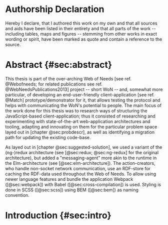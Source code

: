 # Authorship Declaration

Hereby I declare, that I authored this work on my own and that all sources and aids have been listed in their entirety and that all parts of the work -- including tables, maps and figures -- stemming from other works in exact wording or spirit, have been marked as quote and contain a reference to the source.

<!--
TODO Vienna,

Ort, Datum, Unterschrift
-->

# Abstract {#sec:abstract}

<!--

take important point from other section

intro sentence from 02_..

check tuwien outline?

* Kontext der Arbeit / Aufgabenstellung
* Fragestellung der Diplomarbeit
* Wissenschaftliche  Methode(n)  /  Verfahrensweise(n),  mit  deren  Hilfe  die  Ergebnisse  erzielt  
* wurden
* Zentrale Ergebnisse der Arbeit

-->

This thesis is part of the over-arching Web of Needs [see ref. @Webofneeds; for related publications see ref. @WebNeedsPublications2013] project -- short WoN --
and, somewhat more particular, of developing an end-user-friendly client-application [see ref. @Match] prototype/demonstrator for it,
that allows testing the protocol and helps with communicating the WoN's potential to people.
The main focus of the work done for this thesis was to research ways of
structuring the JavaScript-based client-application; thus it consisted
of researching and experimenting with state-of-the-art web-application
architectures and tooling, adapting and innovating on them for the
particular problem space layed out in [chapter @sec:probdescr], as well as identifying a migration path for
updating the existing code-base.

As layed out in [chapter @sec:suggested-solution], we used a variant of the (ng-)redux architecture (see [@sec:redux; @sec:ng-redux] for the original architecture), but added a "messaging-agent" more akin to the runtime in the Elm-architecture (see [@sec:elm-architecture]). The action-creators, who handle non-socket network communication, use an RDF-store for caching the RDF-data used throughout the Web of Needs. To allow using newer language features and bundle the application Webpack ([@sec:webpack]) with Babel ([@sec:cross-compilation]) is used. Styling is done in SCSS ([@sec:scss]) using BEM ([@sec:bem]) as naming convention.

<!--
TODO mention hevner?
-->

# Introduction {#sec:intro}

<!--

take important point from other section

intro sentence from 02_..

check tuwien outline?

-->
